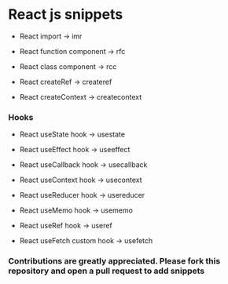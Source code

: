 # React js snippets

- React import -> imr

- React function component -> rfc

- React class component -> rcc

- React createRef -> createref

- React createContext -> createcontext

### Hooks
- React useState hook -> usestate

- React useEffect hook -> useeffect

- React useCallback hook -> usecallback

- React useContext hook -> usecontext

- React useReducer hook -> usereducer

- React useMemo hook -> usememo

- React useRef hook -> useref

- React useFetch custom hook -> usefetch

### Contributions are greatly appreciated. Please fork this repository and open a pull request to add snippets
